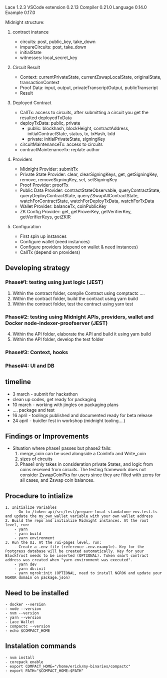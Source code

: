 Lace 1.2.3
VSCode extension 0.2.13
Compiler 0.21.0
Language 0.14.0
Example 0.17.0

Midnight structure:

1. contract instance
    - circuits: post, public_key, take_down
    - impureCircuits: post, take_down
    - initialState
    - witnesses: local_secret_key

2. Circuit Result
    - Context: currentPrivateState, currentZswapLocalState, originalState, transactionContext
    - Proof Data: input, output, privateTranscriptOutput, publicTranscript
    - Result

3. Deployed Contract
    - CallTx: access to circuits, after submitting a circuit you get the resulted deployedTxData
    - deployTxData: public, private
        - public: blockhash, blockHeight, contractAddress, initialContractState, status, tx, txHash, txId
        - private: initialPrivateState, signingKey
    - circuitMaintenanceTx: access to circuits
    - contractMaintenanceTx: replate author

4. Providers
    - Midnight Provider: submitTx
    - Private State Provider: clear, clearSigningKeys, get, getSigningKey, remove, removeSigningKey, set, setSigningKey
    - Proof Provider: proofTx
    - Public Data Provider: contractStateObservable, queryContractState, queryDeployContractState, queryZSwapAllContractState, watchForContractState, watchForDeployTxData, watchForTxData
    - Wallet Provider: balanceTx, coinPublicKey
    - ZK Config Provider: get, getProverKey, getVerifierKey, getVerifierKeys, getZKIR

5. Configuration
    - First spin up instances
    - Configure wallet (need instances)
    - Configure providers (depend on wallet & need instances)
    - CallTx (depend on providers)

## Developing strategy
### Phase#1: testing using just logic (JEST)
1. Within the contract folder, compile Contract using comptactc ....
2. Within the contract folder, build the contract using yarn build
3. Within the contract folder, test the contract using yarn test

### Phase#2: testing using Midnight APIs, providers, wallet and Docker node-indexer-proofserver (JEST)
4. Within the API folder, elaborate the API and build it using yarn build
5. Within the API folder, develop the test folder 

### Phase#3: Context, hooks

### Phase#4: UI and DB

## timeline

- 3 march - submit for hackathon
- clean up codes, get ready for packaging
- 10 march - working with jingles on packaging plans
- .... package and test
- 16 april - toolings published and documented ready for beta release
- 24 april - buidler fest in workshop (midnight tooling....)

## Findings or Improvements

- Situation where phase1 passes but phase2 fails:
    1. merge_coin can be used alongside a CoinInfo and Write_coin
    2. sizes of circuits
    3. Phase1 only takes in consideration private States, and logic from coins received from circuits. The testing framework does not consider ZswapCoinPks for users since they are filled with zeros for all cases, and Zswap coin balances.

## Procedure to intialize
    1. Initialize Variables
        - Go to /token-api/src/test/prepare-local-standalone-env.test.ts and update the my_own_wallet variable with your own wallet address
    2. Build the repo and initialize Midnight instances. At the root level, run:
        - yarn
        - yarn build
        - yarn environment
    3. Run the UI. At the /ui-pages level, run:
        - Create a .env file (reference .env.example). Key for the Postgress database will be created automatically. Key for your Blockfrost needs to be inserted (OPTIONAL). Token smart contract address was created when "yarn environment was executed". 
        - yarn dev
        - yarn db:init
        - yarn ngrok:init (OPTIONAL, need to install NGROK and update your NGROK domain on package.json)

## Need to be installed
    - docker --version
    - node --version
    - nvm --version
    - yarn --version 
    - Lace Wallet
    - compactc --version
    - echo $COMPACT_HOME

## Instalation commands
    - nvm install
    - corepack enable
    - export COMPACT_HOME="/home/erick/my-binaries/compactc"
    - export PATH="$COMPACT_HOME:$PATH"
